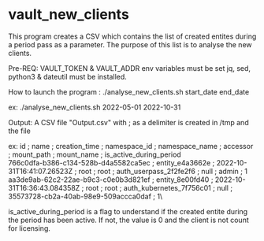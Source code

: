 # vault_new_clients

This program creates a CSV which contains the list of created entites during a period pass as a parameter. The purpose of this list is to analyse the new clients. 


Pre-REQ:
VAULT_TOKEN & VAULT_ADDR env variables must be set
jq, sed, python3 & dateutil must be installed. 


How to launch the program : 
./analyse_new_clients.sh start_date end_date

ex:
./analyse_new_clients.sh 2022-05-01 2022-10-31


Output:
A CSV file  "Output.csv" with ; as a delimiter is created in /tmp and the file

ex: 
id ; name ; creation_time ; namespace_id ; namespace_name ; accessor ; mount_path ; mount_name ; is_active_during_period\
766c0dfa-b386-c134-528b-d4a5582ca5ec ; entity_e4a3662e ; 2022-10-31T16:41:07.26523Z ; root ; root ; auth_userpass_2f2fe2f6 ; null ; admin ; 1\
aa3de9ab-62c2-22ae-b9c3-c0e0b3d821ef ; entity_8e00fd40 ; 2022-10-31T16:36:43.084358Z ; root ; root ; auth_kubernetes_7f756c01 ; null ; 35573728-cb2a-40ab-98e9-509accca0daf ; 1\

is_active_during_period is a flag to understand if the created entite during the period has been active. If not, the value is 0 and the client is not count for licensing. 
